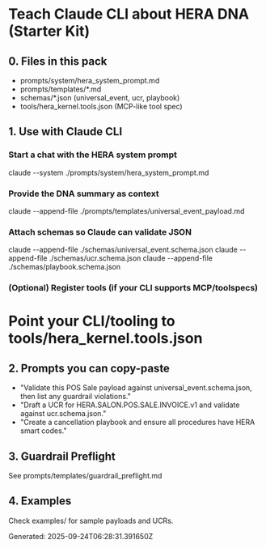# Teach Claude CLI about HERA DNA (Starter Kit)

## 0. Files in this pack
- prompts/system/hera_system_prompt.md
- prompts/templates/*.md
- schemas/*.json (universal_event, ucr, playbook)
- tools/hera_kernel.tools.json (MCP-like tool spec)

## 1. Use with Claude CLI
### Start a chat with the HERA system prompt
claude --system ./prompts/system/hera_system_prompt.md

### Provide the DNA summary as context
claude --append-file ./prompts/templates/universal_event_payload.md

### Attach schemas so Claude can validate JSON
claude --append-file ./schemas/universal_event.schema.json
claude --append-file ./schemas/ucr.schema.json
claude --append-file ./schemas/playbook.schema.json

### (Optional) Register tools (if your CLI supports MCP/toolspecs)
# Point your CLI/tooling to tools/hera_kernel.tools.json

## 2. Prompts you can copy-paste
- "Validate this POS Sale payload against universal_event.schema.json, then list any guardrail violations."
- "Draft a UCR for HERA.SALON.POS.SALE.INVOICE.v1 and validate against ucr.schema.json."
- "Create a cancellation playbook and ensure all procedures have HERA smart codes."

## 3. Guardrail Preflight
See prompts/templates/guardrail_preflight.md

## 4. Examples
Check examples/ for sample payloads and UCRs.

Generated: 2025-09-24T06:28:31.391650Z
